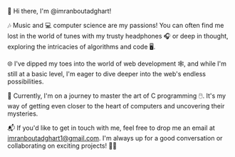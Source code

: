 👋 Hi there, I'm @imranboutadghart!

🎶 Music and 💻 computer science are my passions! You can often find me lost in the world of tunes with my trusty headphones 🎧 or deep in thought, exploring the intricacies of algorithms and code 🖥️.

🌐 I've dipped my toes into the world of web development 🕸️, and while I'm still at a basic level, I'm eager to dive deeper into the web's endless possibilities.

🧠 Currently, I'm on a journey to master the art of C programming 🖱️. It's my way of getting even closer to the heart of computers and uncovering their mysteries.

📬 If you'd like to get in touch with me, feel free to drop me an email at imranboutadghart1@gmail.com. I'm always up for a good conversation or collaborating on exciting projects! 📧🚀
